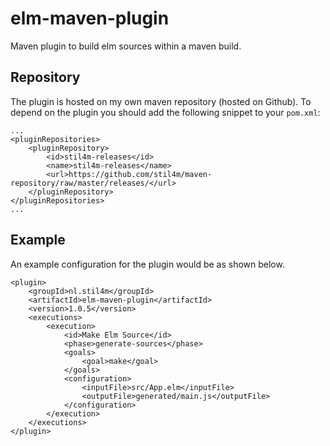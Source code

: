 # elm-maven-plugin

Maven plugin to build elm sources within a maven build.

## Repository

The plugin is hosted on my own maven repository (hosted on Github). To depend on the plugin you should add the following snippet to your `pom.xml`:

```
...
<pluginRepositories>
	<pluginRepository>
		<id>stil4m-releases</id>
		<name>stil4m-releases</name>
		<url>https://github.com/stil4m/maven-repository/raw/master/releases/</url>
	</pluginRepository>
</pluginRepositories>
...
```

## Example

An example configuration for the plugin would be as shown below.

```
<plugin>
    <groupId>nl.stil4m</groupId>
    <artifactId>elm-maven-plugin</artifactId>
    <version>1.0.5</version>
    <executions>
        <execution>
            <id>Make Elm Source</id>
            <phase>generate-sources</phase>
            <goals>
                <goal>make</goal>
            </goals>
            <configuration>
                <inputFile>src/App.elm</inputFile>
                <outputFile>generated/main.js</outputFile>
            </configuration>
        </execution>
    </executions>
</plugin>

```
